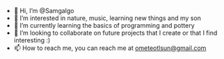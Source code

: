 - 👋 Hi, I’m @Samgalgo
- 👀 I’m interested in nature, music, learning new things and my son
- 🌱 I’m currently learning the basics of programming and pottery 
- 💞️ I’m looking to collaborate on future projects that I create or that I find interesting :)
- 📫 How to reach me, you can reach me at ometeotlsun@gmail.com

<!---
Samgalgo/Samgalgo is a ✨ special ✨ repository because its `README.md` (this file) appears on your GitHub profile.
You can click the Preview link to take a look at your changes.
--->
